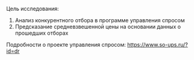 Цель исследования:

1) Анализ конкурентного отбора в программе управления спросом
2) Предсказание средневзвешенной цены на основании данных о прошедших отборах

Подробности о проекте управления спросом: https://www.so-ups.ru/?id=dr
